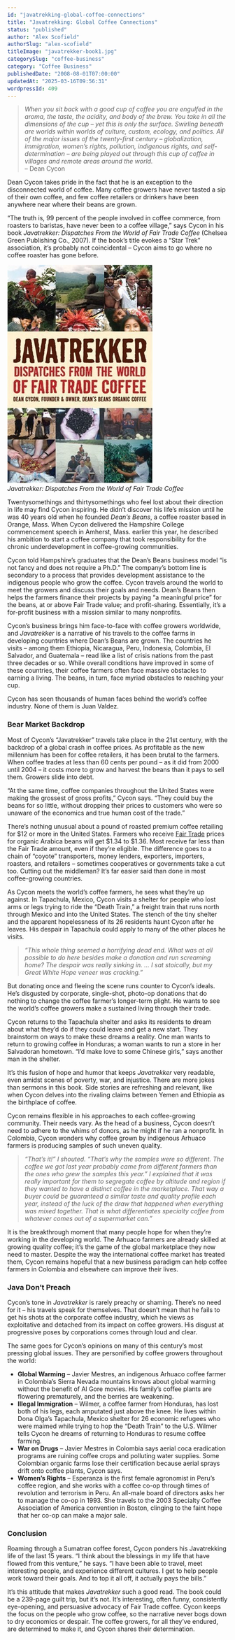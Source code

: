 ```yaml
---
id: "javatrekking-global-coffee-connections"
title: "Javatrekking: Global Coffee Connections"
status: "published"
author: "Alex Scofield"
authorSlug: "alex-scofield"
titleImage: "javatrekker-book1.jpg"
categorySlug: "coffee-business"
category: "Coffee Business"
publishedDate: "2008-08-01T07:00:00"
updatedAt: "2025-03-16T09:56:31"
wordpressId: 409
---
```


> *When you sit back with a good cup of coffee you are engulfed in the aroma, the taste, the acidity, and body of the brew. You take in all the dimensions of the cup – yet this is only the surface. Swirling beneath are worlds within worlds of culture, custom, ecology, and politics. All of the major issues of the twenty-first century – globalization, immigration, women’s rights, pollution, indigenous rights, and self-determination – are being played out through this cup of coffee in villages and remote areas around the world.*  
> – Dean Cycon

Dean Cycon takes pride in the fact that he is an exception to the disconnected world of coffee. Many coffee growers have never tasted a sip of their own coffee, and few coffee retailers or drinkers have been anywhere near where their beans are grown.

“The truth is, 99 percent of the people involved in coffee commerce, from roasters to baristas, have never been to a coffee village,” says Cycon in his book *Javatrekker: Dispatches From the World of Fair Trade Coffee* (Chelsea Green Publishing Co., 2007). If the book’s title evokes a “Star Trek” association, it’s probably not coincidental – Cycon aims to go where no coffee roaster has gone before.

![javatrekker book](javatrekker-book1.jpg)  
*Javatrekker: Dispatches From the World of Fair Trade Coffee*

Twentysomethings and thirtysomethings who feel lost about their direction in life may find Cycon inspiring. He didn’t discover his life’s mission until he was 40 years old when he founded *Dean’s Beans*, a coffee roaster based in Orange, Mass. When Cycon delivered the Hampshire College commencement speech in Amherst, Mass. earlier this year, he described his ambition to start a coffee company that took responsibility for the chronic underdevelopment in coffee-growing communities.

Cycon told Hampshire’s graduates that the Dean’s Beans business model “is not fancy and does not require a Ph.D.” The company’s bottom line is secondary to a process that provides development assistance to the indigenous people who grow the coffee. Cycon travels around the world to meet the growers and discuss their goals and needs. Dean’s Beans then helps the farmers finance their projects by paying “a meaningful price” for the beans, at or above Fair Trade value; and profit-sharing. Essentially, it’s a for-profit business with a mission similar to many nonprofits.

Cycon’s business brings him face-to-face with coffee growers worldwide, and *Javatrekker* is a narrative of his travels to the coffee farms in developing countries where Dean’s Beans are grown. The countries he visits – among them Ethiopia, Nicaragua, Peru, Indonesia, Colombia, El Salvador, and Guatemala – read like a list of crisis nations from the past three decades or so. While overall conditions have improved in some of these countries, their coffee farmers often face massive obstacles to earning a living. The beans, in turn, face myriad obstacles to reaching your cup.

Cycon has seen thousands of human faces behind the world’s coffee industry. None of them is Juan Valdez.

### Bear Market Backdrop

Most of Cycon’s “Javatrekker” travels take place in the 21st century, with the backdrop of a global crash in coffee prices. As profitable as the new millennium has been for coffee retailers, it has been brutal to the farmers. When coffee trades at less than 60 cents per pound – as it did from 2000 until 2004 – it costs more to grow and harvest the beans than it pays to sell them. Growers slide into debt.

“At the same time, coffee companies throughout the United States were making the grossest of gross profits,” Cycon says. “They could buy the beans for so little, without dropping their prices to customers who were so unaware of the economics and true human cost of the trade.”

There’s nothing unusual about a pound of roasted premium coffee retailing for $12 or more in the United States. Farmers who receive [Fair Trade](http://ineedcoffee.com/fair-trade-coffee-klatching/) prices for organic Arabica beans will get $1.34 to $1.36. Most receive far less than the Fair Trade amount, even if they’re eligible. The difference goes to a chain of “coyote” transporters, money lenders, exporters, importers, roasters, and retailers – sometimes cooperatives or governments take a cut too. Cutting out the middleman? It’s far easier said than done in most coffee-growing countries.

As Cycon meets the world’s coffee farmers, he sees what they’re up against. In Tapachula, Mexico, Cycon visits a shelter for people who lost arms or legs trying to ride the “Death Train,” a freight train that runs north through Mexico and into the United States. The stench of the tiny shelter and the apparent hopelessness of its 26 residents haunt Cycon after he leaves. His despair in Tapachula could apply to many of the other places he visits.

> *“This whole thing seemed a horrifying dead end. What was at all possible to do here besides make a donation and run screaming home? The despair was really sinking in. … I sat stoically, but my Great White Hope veneer was cracking.”*

But donating once and fleeing the scene runs counter to Cycon’s ideals. He’s disgusted by corporate, single-shot, photo-op donations that do nothing to change the coffee farmer’s longer-term plight. He wants to see the world’s coffee growers make a sustained living through their trade.

Cycon returns to the Tapachula shelter and asks its residents to dream about what they’d do if they could leave and get a new start. They brainstorm on ways to make these dreams a reality. One man wants to return to growing coffee in Honduras; a woman wants to run a store in her Salvadoran hometown. “I’d make love to some Chinese girls,” says another man in the shelter.

It’s this fusion of hope and humor that keeps *Javatrekker* very readable, even amidst scenes of poverty, war, and injustice. There are more jokes than sermons in this book. Side stories are refreshing and relevant, like when Cycon delves into the rivaling claims between Yemen and Ethiopia as the birthplace of coffee.

Cycon remains flexible in his approaches to each coffee-growing community. Their needs vary. As the head of a business, Cycon doesn’t need to adhere to the whims of donors, as he might if he ran a nonprofit. In Colombia, Cycon wonders why coffee grown by indigenous Arhuaco farmers is producing samples of such uneven quality.

> *“That’s it!” I shouted. “That’s why the samples were so different. The coffee we got last year probably came from different farmers than the ones who grew the samples this year.” I explained that it was really important for them to segregate coffee by altitude and region if they wanted to have a distinct coffee in the marketplace. That way a buyer could be guaranteed a similar taste and quality profile each year, instead of the luck of the draw that happened when everything was mixed together. That is what differentiates specialty coffee from whatever comes out of a supermarket can.”*

It is the breakthrough moment that many people hope for when they’re working in the developing world. The Arhuaco farmers are already skilled at growing quality coffee; it’s the game of the global marketplace they now need to master. Despite the way the international coffee market has treated them, Cycon remains hopeful that a new business paradigm can help coffee farmers in Colombia and elsewhere can improve their lives.

### Java Don’t Preach

Cycon’s tone in *Javatrekker* is rarely preachy or shaming. There’s no need for it – his travels speak for themselves. That doesn’t mean that he fails to get his shots at the corporate coffee industry, which he views as exploitative and detached from its impact on coffee growers. His disgust at progressive poses by corporations comes through loud and clear.

The same goes for Cycon’s opinions on many of this century’s most pressing global issues. They are personified by coffee growers throughout the world:

-   **Global Warming** – Javier Mestres, an indigenous Arhuaco coffee farmer in Colombia’s Sierra Nevada mountains knows about global warming without the benefit of Al Gore movies. His family’s coffee plants are flowering prematurely, and the berries are weakening.
-   **Illegal Immigration** – Wilmer, a coffee farmer from Honduras, has lost both of his legs, each amputated just above the knee. He lives within Dona Olga’s Tapachula, Mexico shelter for 26 economic refugees who were maimed while trying to hop the “Death Train” to the U.S. Wilmer tells Cycon he dreams of returning to Honduras to resume coffee farming.
-   **War on Drugs** – Javier Mestres in Colombia says aerial coca eradication programs are ruining coffee crops and polluting water supplies. Some Colombian organic farms lose their certification because aerial sprays drift onto coffee plants, Cycon says.
-   **Women’s Rights** – Esperanza is the first female agronomist in Peru’s coffee region, and she works with a coffee co-op through times of revolution and terrorism in Peru. An all-male board of directors asks her to manage the co-op in 1993. She travels to the 2003 Specialty Coffee Association of America convention in Boston, clinging to the faint hope that her co-op can make a major sale.

### Conclusion

Roaming through a Sumatran coffee forest, Cycon ponders his Javatrekking life of the last 15 years. “I think about the blessings in my life that have flowed from this venture,” he says. “I have been able to travel, meet interesting people, and experience different cultures. I get to help people work toward their goals. And to top it all off, it actually pays the bills.”

It’s this attitude that makes *Javatrekker* such a good read. The book could be a 239-page guilt trip, but it’s not. It’s interesting, often funny, consistently eye-opening, and persuasive advocacy of Fair Trade coffee. Cycon keeps the focus on the people who grow coffee, so the narrative never bogs down to dry economics or despair. The coffee growers, for all they’ve endured, are determined to make it, and Cycon shares their determination.